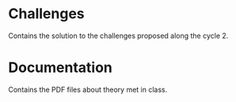 # Challenges

Contains the solution to the challenges proposed along the cycle 2.

# Documentation

Contains the PDF files about theory met in class.

